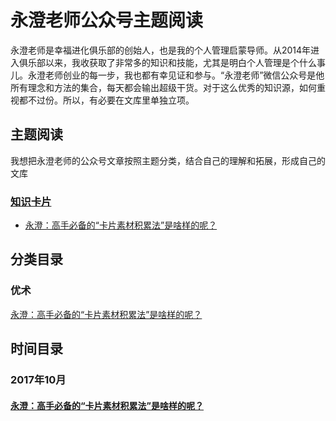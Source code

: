 # 永澄老师公众号主题阅读

永澄老师是幸福进化俱乐部的创始人，也是我的个人管理启蒙导师。从2014年进入俱乐部以来，我收获取了非常多的知识和技能，尤其是明白个人管理是个什么事儿。永澄老师创业的每一步，我也都有幸见证和参与。“永澄老师”微信公众号是他所有理念和方法的集合，每天都会输出超级干货。对于这么优秀的知识源，如何重视都不过份。所以，有必要在文库里单独立项。

## 主题阅读
我想把永澄老师的公众号文章按照主题分类，结合自己的理解和拓展，形成自己的文库
### [知识卡片](/read/ycmaster/card/)
* [永澄：高手必备的“卡片素材积累法”是啥样的呢？](http://mp.weixin.qq.com/s/CmvQdaYJcsyWSIRRGvudLg)

## 分类目录
### 优术
[永澄：高手必备的“卡片素材积累法”是啥样的呢？](http://mp.weixin.qq.com/s/CmvQdaYJcsyWSIRRGvudLg)

## 时间目录
### 2017年10月
#### [永澄：高手必备的“卡片素材积累法”是啥样的呢？](http://mp.weixin.qq.com/s/CmvQdaYJcsyWSIRRGvudLg)
